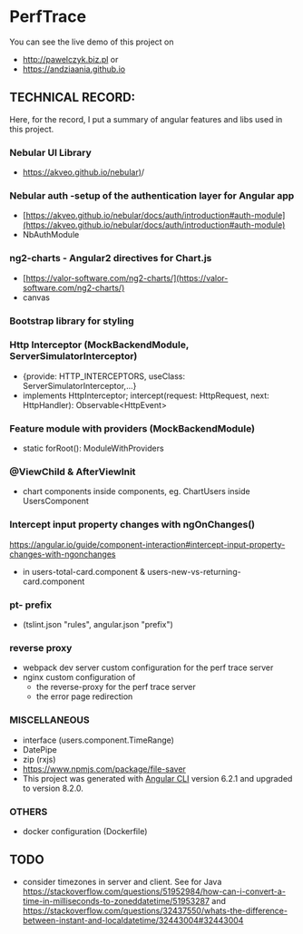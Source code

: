 
# PerfTrace

You can see the live demo of this project on 
- http://pawelczyk.biz.pl
or
- https://andziaania.github.io

## TECHNICAL RECORD:

Here, for the record, I put a summary of angular features and libs used in this project.

### Nebular UI Library 
- [https://akveo.github.io/nebular)](https://akveo.github.io/nebular)/

### Nebular auth -setup of the authentication layer for Angular app
- [https://akveo.github.io/nebular/docs/auth/introduction#auth-module](https://akveo.github.io/nebular/docs/auth/introduction#auth-module)
- NbAuthModule

### ng2-charts - Angular2 directives for Chart.js
- [https://valor-software.com/ng2-charts/](https://valor-software.com/ng2-charts/)
- canvas

### Bootstrap library for styling

### Http Interceptor (MockBackendModule, ServerSimulatorInterceptor)
- {provide: HTTP_INTERCEPTORS, useClass: ServerSimulatorInterceptor,...}
- implements HttpInterceptor; intercept(request: HttpRequest<any>, next: HttpHandler): Observable<HttpEvent<any>>

### Feature module with providers (MockBackendModule)
- static forRoot(): ModuleWithProviders 

### @ViewChild & AfterViewInit
- chart components inside components, eg. ChartUsers inside UsersComponent

### Intercept input property changes with ngOnChanges()
https://angular.io/guide/component-interaction#intercept-input-property-changes-with-ngonchanges
- in users-total-card.component & users-new-vs-returning-card.component

### pt- prefix
- (tslint.json "rules", angular.json "prefix")

### reverse proxy
- webpack dev server custom configuration for the perf trace server
- nginx custom configuration of 
  - the reverse-proxy for the perf trace server 
  - the error page redirection

### MISCELLANEOUS
- interface (users.component.TimeRange)
- DatePipe
- zip (rxjs)
- https://www.npmjs.com/package/file-saver
- This project was generated with [Angular CLI](https://github.com/angular/angular-cli) version 6.2.1 and upgraded to version 8.2.0.


### OTHERS
- docker configuration (Dockerfile)


## TODO
- consider timezones in server and client. 
See for Java https://stackoverflow.com/questions/51952984/how-can-i-convert-a-time-in-milliseconds-to-zoneddatetime/51953287
and  https://stackoverflow.com/questions/32437550/whats-the-difference-between-instant-and-localdatetime/32443004#32443004
